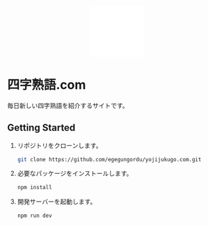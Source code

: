 <div align="center">
  <img src="public/logo.svg" alt="四字熟語.com Logo" width="124">
</div>

# 四字熟語.com

毎日新しい四字熟語を紹介するサイトです。

## Getting Started

1. リポジトリをクローンします。
    ```bash
    git clone https://github.com/egegungordu/yojijukugo.com.git
    ```
2. 必要なパッケージをインストールします。
    ```bash
    npm install
    ```
3. 開発サーバーを起動します。
    ```bash
    npm run dev
    ```

